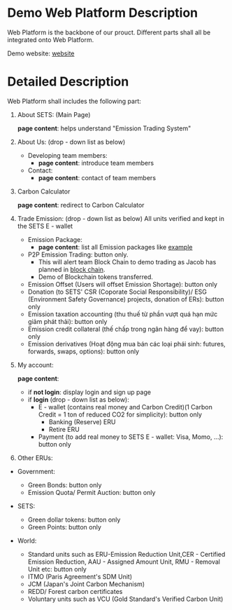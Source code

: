 # Demo Web Platform Description 
Web Platform is the backbone of our prouct. Different parts shall all be integrated onto Web Platform.

Demo website: [website](http://sets.byethost15.com/)


# Detailed Description
Web Platform shall includes the following part:

1. About SETS: (Main Page)

	__page content__: helps understand "Emission Trading System"

1. About Us: (drop - down list as below)
	* Developing team members:
		* __page content__: introduce team members
	* Contact:
		* __page content__: contact of team members
		
1. Carbon Calculator

	__page content__: redirect to Carbon Calculator

1. Trade Emission: (drop - down list as below) All units verified and kept in the SETS E - wallet
	* Emission Package: 
		* __page content__: list all Emission packages like [example](http://www.ccer.com.cn/listing/)
	* P2P Emission Trading: button only. 
		* This will alert team Block Chain to demo trading as Jacob has planned in [block chain](https://github.com/SETS-VN/project-roadmap/blob/main/milestone-1.md). 
		* Demo of Blockchain tokens transferred.
	* Emission Offset (Users will offset Emission Shortage): button only
	* Donation (to SETS' CSR (Coporate Social Responsibility)/ ESG (Environment Safety Governance) projects, donation of ERs): button only
	* Emission taxation accounting (thu thuế từ phần vượt quá hạn mức giảm phát thải): button only
	* Emission credit collateral (thế chấp trong ngân hàng để vay): button only
	* Emission derivatives (Hoạt động mua bán các loại phái sinh: futures, forwards, swaps, options): button only

1. My account:

	__page content__:
	* if __not login__: display login and sign up page
	* if __login__ (drop - down list as below):
		* E - wallet (contains real money and Carbon Credit)(1 Carbon Credit = 1 ton of reduced CO2 for simplicity): button only
			* Banking (Reserve) ERU
			* Retire ERU
		* Payment (to add real money to SETS E - wallet: Visa, Momo, ...): button only

1. 	Other ERUs:
* Government:
	* Green Bonds: button only
	* Emission Quota/ Permit Auction: button only
	
* SETS:
	* Green dollar tokens: button only
	* Green Points: button only
	
* World: 
	* Standard units such as ERU-Emission Reduction Unit,CER - Certified Emission Reduction, AAU - Assigned Amount Unit, RMU - Removal Unit etc: button only
	* ITMO (Paris Agreement's SDM Unit)
	* JCM (Japan's Joint Carbon Mechanism) 
	* REDD/ Forest carbon certificates
	* Voluntary units such as VCU (Gold Standard's Verified Carbon Unit)
